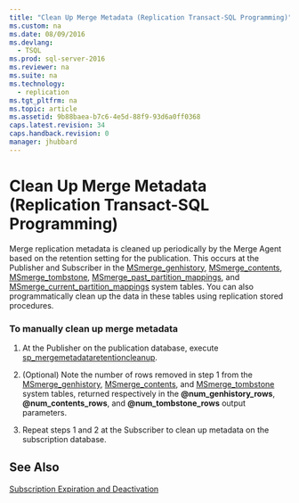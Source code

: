 ```yaml
---
title: "Clean Up Merge Metadata (Replication Transact-SQL Programming)"
ms.custom: na
ms.date: 08/09/2016
ms.devlang: 
  - TSQL
ms.prod: sql-server-2016
ms.reviewer: na
ms.suite: na
ms.technology: 
  - replication
ms.tgt_pltfrm: na
ms.topic: article
ms.assetid: 9b88baea-b7c6-4e5d-88f9-93d6a0ff0368
caps.latest.revision: 34
caps.handback.revision: 0
manager: jhubbard
---
```

# Clean Up Merge Metadata (Replication Transact-SQL Programming)
Merge replication metadata is cleaned up periodically by the Merge Agent based on the retention setting for the publication. This occurs at the Publisher and Subscriber in the [MSmerge_genhistory](assetId:///475d08ae-eb8b-49de-afd6-33c96ab8004d), [MSmerge_contents](assetId:///8d68a61a-683f-4b20-92f9-c0a8d9ba0ad1), [MSmerge_tombstone](assetId:///8b3fc7bf-729b-40f2-8a26-e7dfbe8ddb38), [MSmerge_past_partition_mappings](assetId:///06d54ff5-4d29-4eeb-b8be-64d032e53134), and [MSmerge_current_partition_mappings](assetId:///a3088840-5a30-40f5-8e8a-aa03afc4905f) system tables. You can also programmatically clean up the data in these tables using replication stored procedures.  
  
### To manually clean up merge metadata  
  
1.  At the Publisher on the publication database, execute [sp_mergemetadataretentioncleanup](assetId:///4e8d6343-2a38-421d-a3f3-c37d437a0f88).  
  
2.  (Optional) Note the number of rows removed in step 1 from the [MSmerge_genhistory](assetId:///475d08ae-eb8b-49de-afd6-33c96ab8004d), [MSmerge_contents](assetId:///8d68a61a-683f-4b20-92f9-c0a8d9ba0ad1), and [MSmerge_tombstone](assetId:///8b3fc7bf-729b-40f2-8a26-e7dfbe8ddb38) system tables, returned respectively in the **@num_genhistory_rows**, **@num_contents_rows**, and **@num_tombstone_rows** output parameters.  
  
3.  Repeat steps 1 and 2 at the Subscriber to clean up metadata on the subscription database.  
  
## See Also  
 [Subscription Expiration and Deactivation](../../Topics/TopicNameNotContainA/Subscription-Expiration-and-Deactivation.md)